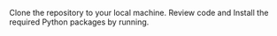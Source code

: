 Clone the repository to your local machine.
Review code and Install the required Python packages by running.
